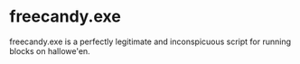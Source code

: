 # freecandy.exe
freecandy.exe is a perfectly legitimate and inconspicuous script for running blocks on hallowe'en.
